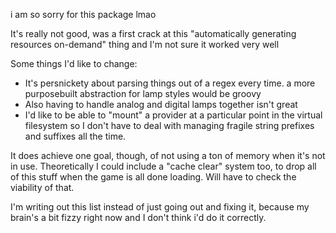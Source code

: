 i am so sorry for this package lmao

It's really not good, was a first crack at this "automatically generating resources on-demand" thing and I'm not sure it worked very well

Some things I'd like to change:

* It's persnickety about parsing things out of a regex every time. a more purposebuilt abstraction for lamp styles would be groovy
* Also having to handle analog and digital lamps together isn't great
* I'd like to be able to "mount" a provider at a particular point in the virtual filesystem so I don't have to deal with managing fragile string prefixes and suffixes all the time.

It does achieve one goal, though, of not using a ton of memory when it's not in use. Theoretically I could include a "cache clear" system too, to drop all of this stuff when the game is all done loading. Will have to check the viability of that.

I'm writing out this list instead of just going out and fixing it, because my brain's a bit fizzy right now and I don't think i'd do it correctly.